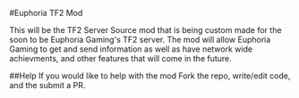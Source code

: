 #Euphoria TF2 Mod

This will be the TF2 Server Source mod that is being custom made for the soon to be Euphoria Gaming's TF2 server. The mod will allow Euphoria Gaming to get and send information as well as have network wide achievments, and other features that will come in the future.

##Help
If you would like to help with the mod Fork the repo, write/edit code, and the submit a PR. 